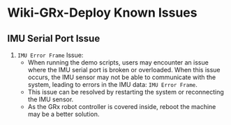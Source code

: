 # Wiki-GRx-Deploy Known Issues

## IMU Serial Port Issue

1. `IMU Error Frame` Issue:
   - When running the demo scripts, users may encounter an issue where the IMU serial port is broken or overloaded.
   When this issue occurs, the IMU sensor may not be able to communicate with the system, leading to errors in the IMU data:
   `IMU Error Frame`. 
   - This issue can be resolved by restarting the system or reconnecting the IMU sensor.
   - As the GRx robot controller is covered inside, reboot the machine may be a better solution.

